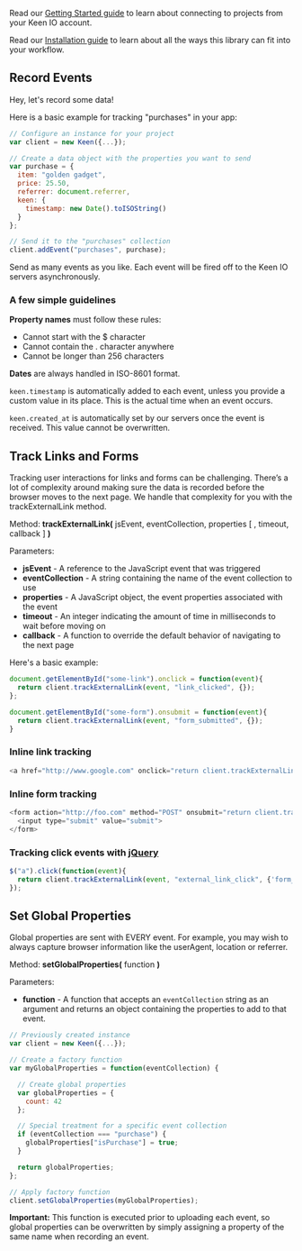 Read our [Getting Started guide](./Getting-Started) to learn about connecting to projects from your Keen IO account.

Read our [Installation guide](./Installation) to learn about all the ways this library can fit into your workflow.


## Record Events

Hey, let's record some data!

Here is a basic example for tracking "purchases" in your app:

```javascript
// Configure an instance for your project
var client = new Keen({...});

// Create a data object with the properties you want to send
var purchase = {
  item: "golden gadget",  
  price: 25.50,
  referrer: document.referrer,
  keen: {
    timestamp: new Date().toISOString()
  }
};

// Send it to the "purchases" collection
client.addEvent("purchases", purchase);
```

Send as many events as you like. Each event will be fired off to the Keen IO servers asynchronously.

### A few simple guidelines

**Property names** must follow these rules:

  * Cannot start with the $ character
  * Cannot contain the . character anywhere
  * Cannot be longer than 256 characters

**Dates** are always handled in ISO-8601 format.

`keen.timestamp` is automatically added to each event, unless you provide a custom value in its place. This is the actual time when an event occurs.

`keen.created_at` is automatically set by our servers once the event is received. This value cannot be overwritten.


## Track Links and Forms

Tracking user interactions for links and forms can be challenging. There’s a lot of complexity around making sure the data is recorded before the browser moves to the next page. We handle that complexity for you with the trackExternalLink method.

Method: **trackExternalLink(** jsEvent, eventCollection, properties [ , timeout, callback ] **)**

Parameters:

  * **jsEvent** - A reference to the JavaScript event that was triggered
  * **eventCollection** - A string containing the name of the event collection to use
  * **properties** - A JavaScript object, the event properties associated with the event
  * **timeout** - An integer indicating the amount of time in milliseconds to wait before moving on
  * **callback** - A function to override the default behavior of navigating to the next page

Here's a basic example:


```javascript
document.getElementById("some-link").onclick = function(event){
  return client.trackExternalLink(event, "link_clicked", {});
};

document.getElementById("some-form").onsubmit = function(event){
  return client.trackExternalLink(event, "form_submitted", {});
}
```


### Inline link tracking

```javascript
<a href="http://www.google.com" onclick="return client.trackExternalLink(event, 'visit_google', {'user_id' : 12345});">Click me!</a>
```

### Inline form tracking

```javascript
<form action="http://foo.com" method="POST" onsubmit="return client.trackExternalLink(event, 'submit_form', {'form_property_1' : 12345});">
  <input type="submit" value="submit">
</form>
```

### Tracking click events with [jQuery](http://jquery.com)

```javascript
$("a").click(function(event){
  return client.trackExternalLink(event, "external_link_click", {'form_property_2' : 987665});
});
```


## Set Global Properties

Global properties are sent with EVERY event. For example, you may wish to always capture browser information like the userAgent, location or referrer.

Method: **setGlobalProperties(** function **)**

Parameters:

  * **function** - A function that accepts an `eventCollection` string as an argument and returns an object containing the properties to add to that event.

```javascript
// Previously created instance
var client = new Keen({...});

// Create a factory function
var myGlobalProperties = function(eventCollection) {

  // Create global properties
  var globalProperties = {
    count: 42
  };

  // Special treatment for a specific event collection
  if (eventCollection === "purchase") {
    globalProperties["isPurchase"] = true;
  }

  return globalProperties;
};

// Apply factory function
client.setGlobalProperties(myGlobalProperties);

```

**Important:** This function is executed prior to uploading each event, so global properties can be overwritten by simply assigning a property of the same name when recording an event.
